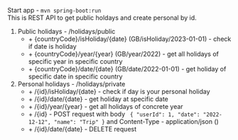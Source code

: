 Start app - ```mvn spring-boot:run```  
This is REST API to get public holdays and create personal by id.
1. Public holidays - /holidays/public
    - \+ {countryCode}/isHoliday/{date} (GB/isHoliday/2023-01-01) - check if date is holiday
    - \+ {countryCode}/year/{year} (GB/year/2022) - get all holidays of specific year in specific country
    - \+ {countryCode}/date/{date} (GB/date/2022-01-01) -  get holiday of specific date in specific country
2. Personal holidays - /holidays/private
    - \+ /{id}/isHoliday/{date} - check if day is your personal holiday
    - \+ /{id}/date/{date} - get holiday at specific date
    - \+ /{id}/year/{year} - get all holidays of concrete year
    - \+ /{id} - POST request with body ```
    {
      "userId": 1,
      "date": "2022-12-12",
      "name": "Trip"
      }``` and Content-Type - application/json ()
    - \+ /{id}/date/{date} - DELETE request
